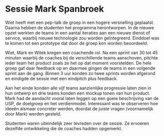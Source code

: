 # Sessie Mark Spanbroek

Wiet heeft met een pep-talk de groep in een hogere versnelling geplaatst. Daarna hebben de studenten het programma herontworpen.
In de nieuwe opzet werkten de teams in een aantal iteraties aan een nieuwe dienst of service, waarbij nieuwe technologie zou worden geïntegreerd.
Einddoel was te komen tot een prototype dat door de groep kon worden beoordeeld.

Wiet, Mark en Witek kregen een coachende rol. Na een sprint van 30 tot 45 minuten waarbij de coaches bij de verschillende teams aanschoven, 
pitchte ieder team het product zoals ze het op dat moment voorstelden.
De hele groep gaf daar feedback op en daarmee gingen de teams in een volgende sprint aan de gang. Binnen 3 uur konden zo twee sprints worden afgerond
en eindigde de sessie met een eindpitch plus feedback.

Aan het einde konden alle vijf teams aanzienlijke progressie laten zien in hun ontwerp en drie teams konden een mockup tonen van hun product. Mark had de aandacht 
vooral laten leggen op een goeie beschrijving van de USP, de doelgroep en het verdienmodel. Interessant was te observeren hoe ideeën alsmaar concreter werden, doordat 
de juiste vragen (voornamelijk door Mark) werden gesteld.

Studenten waren uiteindelijk zeer tevreden over de sessie. Ze ervoeren dezelfde ontwikkeling die de coaches hadden opgemerkt.
